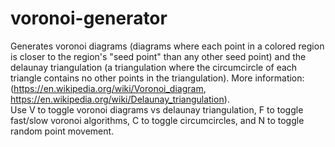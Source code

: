 # voronoi-generator
Generates voronoi diagrams (diagrams where each point in a colored region is closer to the region's "seed point" than any other seed point) and the delaunay triangulation (a triangulation where the circumcircle of each triangle contains no other points in the triangulation). More information: (https://en.wikipedia.org/wiki/Voronoi_diagram, https://en.wikipedia.org/wiki/Delaunay_triangulation).  
Use V to toggle voronoi diagrams vs delaunay triangulation, F to toggle fast/slow voronoi algorithms, C to toggle circumcircles, and N to toggle random point movement.
